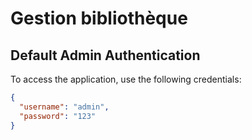 # Gestion bibliothèque

## Default Admin Authentication

To access the application, use the following credentials:

```json
{
  "username": "admin",
  "password": "123"
}
